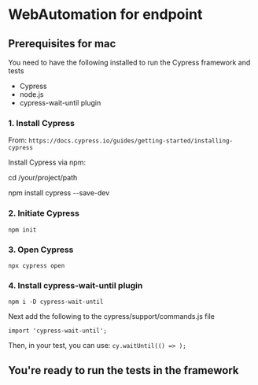 # WebAutomation for endpoint

## Prerequisites for mac

You need to have the following installed to run the Cypress framework and tests

* Cypress
* node.js
* cypress-wait-until plugin

### 1. Install Cypress

From: `https://docs.cypress.io/guides/getting-started/installing-cypress`

Install Cypress via npm:

cd /your/project/path

npm install cypress --save-dev

### 2. Initiate Cypress

`npm init`

### 3. Open Cypress

`npx cypress open`

### 4. Install cypress-wait-until plugin

`npm i -D cypress-wait-until`

Next add the following to the cypress/support/commands.js file

`import 'cypress-wait-until';`

Then, in your test, you can use:
`cy.waitUntil(() => );`

## You're ready to run the tests in the framework
